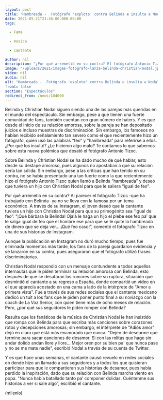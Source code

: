```yaml
---
layout: post
title: "Hambreada -  Fotógrafo 'explota' contra Belinda e insulta a Nodal; desea que tengan un hijo"
date: 2021-05-21T21:48:00.000-06:00
tags:
  
  - Fama
  
  - musica
  
  - cantante
  
author: nil
description: "¿Por qué arremetió en su contra? El fotógrafo Antonio Tizoc explotó en contra de Belinda y Christian Nodal por un tema económico. Sin embargo, al lanzar su severa crítica fue señalado por usar un discurso discriminatorio. "
image: "/uploads/2021/images-fotografo-lanza-belinda-christian-nodal.jpg"
video: nil
audio: nil
alt: "Hambreada -  Fotógrafo 'explota' contra Belinda e insulta a Nodal; desea que tengan un hijo"
front: false
section: "Espectáculos"
redirect_from: /news/184600
---
```


Belinda y Christian Nodal siguen siendo una de las parejas más queridas en el mundo del espectáculo. Sin embargo, pese a que tienen una fuerte comunidad de fans, también cuentan con gran número de haters. Y es que desde el inicio de su relación amorosa, sobre la pareja se han depositado juicios e incluso muestras de discriminación. Sin embargo, los famosos no habían recibido señalamiento tan severo como el que recientemente hizo un fotógrafo, quien usó las palabras “feo” y “hambreada” para referirse a ellos. ¿Por qué los insultó? ¿Le hicieron algo malo? Te contamos lo que sabemos sobre esta nueva polémica que desató el fotógrafo Antonio Tizoc.

Sobre Belinda y Christian Nodal se ha dado mucho de qué hablar, esto desde su destape amoroso, pues algunos no apostaban a que su relación sería tan sólida. Sin embargo, pese a las críticas que han tenido en su contra, no se había presentado una tan fuerte como la que recientemente hizo el fotógrafo Antonio Tizoc quien llamó a Belinda “hambreada” y deseó que tuviera un hijo con Christian Nodal para que le saliera “igual de feo”. 

Por qué arremetió en su contra? Al parecer el fotógrafo Tizoc -que ha trabajado con Belinda- ya no se lleva con la famosa por un tema económico. A través de su Instagram, el joven deseó que la cantante tuviera un hijo con Christian Nodal para que su primogénito sea “igual de feo”: “¡Qué bárbara la Belinda! Ojalá le haga un hijo el plebe ese feo pa’ que le salga igual de feo que el hombre ese para que se le quite lo hambreada de dinero que se deja ver… ¡Qué feo caso!”, comentó el fotógrafo Tizoc en una de sus historias de Instagram. 

Aunque la publicación en Instagram no duró mucho tiempo, pues fue eliminada momentos más tarde, los fans de la pareja guardaron evidencia y se lanzaron en su contra, pues aseguraron que el fotógrafo utilizó frases discriminatorias. 

Christian Nodal respondió con un mensaje contundente a todos aquellos internautas que le piden terminar su relación amorosa con Belinda, esto después de que se desataran los rumores sobre su ruptura, situación que desmintió el cantante a su regreso a España, donde compartió un video en el que aparecía acostado en una cama a lado de la intérprete de "Amor a primera vista".  Fue a través de sus redes sociales que el cantante mexicano dedicó un tuit a los fans que le piden poner punto final a su noviazgo con la coach de La Voz Senior, con quien tiene más de ocho meses de relación. Pero, ¿por qué sus seguidores le piden romper con Belinda?  

Resulta que los fanáticos de la música de Christian Nodal le han insistido que rompa con Belinda para que escriba más canciones sobre corazones rotos y decepciones amorosas; sin embargo, el intérprete de "Adiós amor" dejó en claro que está más enamorado que nunca.   "Dejen de desearme que termine para sacar canciones de desamor. Si con las rolitas que hago sin andar dolido andan llore y llore... Mejor oren por su bien pa' que nunca pase y no se me mate nadie", escribió Nodal a través de su cuenta de Twitter.  

Y es que hace unas semanas, el cantante causó revuelo en redes sociales en donde hizo un llamado a sus seguidores y a todos los que quisieran participar para que le compartieran sus historias de desamor, pues había perdido la inspiración, dado que su relación con Belinda marcha viento en popa.   "Nunca había batallado tanto pa' componer dolidas. Cuéntenme sus historias a ver si sale algo”, escribió el cantante.  

(milenio)
